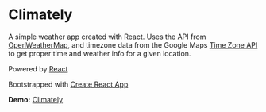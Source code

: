 # Climately

A simple weather app created with React. Uses the API from [OpenWeatherMap](https://openweathermap.org/api), and timezone data from the Google Maps [Time Zone API](https://developers.google.com/maps/documentation/timezone/intro) to get proper time and weather info for a given location.

Powered by [React](https://reactjs.org/)

Bootstrapped with [Create React App](https://github.com/facebook/create-react-app)



**Demo:** [Climately](https://brandonagray.github.io/climately-app/)